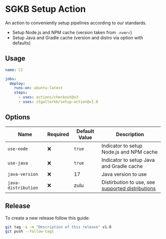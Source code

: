 # SGKB Setup Action

An action to conveniently setup pipelines according to our standards.
* Setup Node.js and NPM cache (version taken from `.nvmrc`)
* Setup Java and Gradle cache (version and distro via option with defaults)

## Usage

```yaml
name: CI

jobs:
  deploy:
    runs-on: ubuntu-latest
    steps:
      - uses: actions/checkout@v3
      - uses: stgallerkb/setup-action@v1.0
```

## Options

| Name                 | Required | Default Value | Description                              |
|----------------------|----------|---------------|------------------------------------------|
| `use-node`           | :x:      | `true`        | Indicator to setup Node.js and NPM cache |
| `use-java`           | :x:      | `true`        | Indicator to setup Java and Gradle cache |
| `java-version`       | :x:      | 17            | Java version to use                      |
| `java-distribution`  | :x:      | zulu          | Distirbution to use, see [supported distributions](https://github.com/actions/setup-java#supported-distributions) |

## Release

To create a new release follow this guide:

```sh
git tag -a -m "Description of this release" v1.0
git push --follow-tags
```